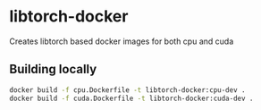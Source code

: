 # libtorch-docker

Creates libtorch based docker images for both cpu and cuda

## Building locally

```bash
docker build -f cpu.Dockerfile -t libtorch-docker:cpu-dev .
docker build -f cuda.Dockerfile -t libtorch-docker:cuda-dev .
```
